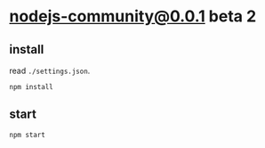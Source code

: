 # nodejs-community@0.0.1 beta 2


## install
read `./settings.json`.
```
npm install
```


## start
```
npm start
```